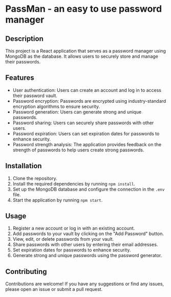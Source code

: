# PassMan - an easy to use password manager

## Description

This project is a React application that serves as a password manager using MongoDB as the database. It allows users to securely store and manage their passwords.

## Features


- User authentication: Users can create an account and log in to access their password vault.
- Password encryption: Passwords are encrypted using industry-standard encryption algorithms to ensure security.
- Password generation: Users can generate strong and unique passwords.
- Password sharing: Users can securely share passwords with other users.
- Password expiration: Users can set expiration dates for passwords to enhance security.
- Password strength analysis: The application provides feedback on the strength of passwords to help users create strong passwords.

## Installation

1. Clone the repository.
2. Install the required dependencies by running `npm install`.
3. Set up the MongoDB database and configure the connection in the `.env` file.
4. Start the application by running `npm start`.

## Usage

1. Register a new account or log in with an existing account.
2. Add passwords to your vault by clicking on the "Add Password" button.
3. View, edit, or delete passwords from your vault.
4. Share passwords with other users by entering their email addresses.
5. Set expiration dates for passwords to enhance security.
6. Generate strong and unique passwords using the password generator.

## Contributing

Contributions are welcome! If you have any suggestions or find any issues, please open an issue or submit a pull request.


